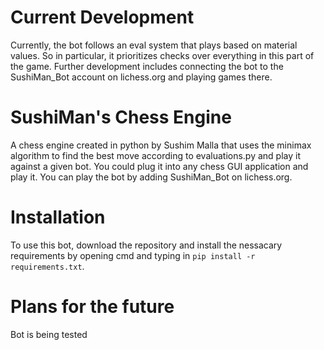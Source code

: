 # Current Development
Currently, the bot follows an eval system that plays based on material values. So in particular, it prioritizes checks over everything in this part of the game. Further development includes connecting the bot to the SushiMan_Bot account on lichess.org and playing games there.

# SushiMan's Chess Engine
A chess engine created in python by Sushim Malla that uses the minimax algorithm to find the best move according to evaluations.py and play it against a given bot. You could plug it into any chess GUI application and play it. You can play the bot by adding SushiMan_Bot on lichess.org.

# Installation
To use this bot, download the repository and install the nessacary requirements by opening cmd and typing in `pip install -r requirements.txt`.

# Plans for the future
Bot is being tested
